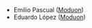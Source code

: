 -   Emilio Pascual ([Moduon](https://www.moduon.team/))
-   Eduardo López ([Moduon](https://www.moduon.team/))
